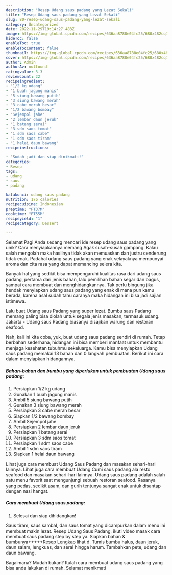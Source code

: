 ```yaml
---
description: "Resep Udang saus padang yang Lezat Sekali"
title: "Resep Udang saus padang yang Lezat Sekali"
slug: 80-resep-udang-saus-padang-yang-lezat-sekali
category: Uncategorized
date: 2022-11-29T19:14:27.483Z
image: https://img-global.cpcdn.com/recipes/636aa8788e04fc25/680x482cq70/udang-saus-padang-foto-resep-utama.jpg
hideToc: false
enableToc: true
enableTocContent: false
thumbnail: https://img-global.cpcdn.com/recipes/636aa8788e04fc25/680x482cq70/udang-saus-padang-foto-resep-utama.jpg
cover: https://img-global.cpcdn.com/recipes/636aa8788e04fc25/680x482cq70/udang-saus-padang-foto-resep-utama.jpg
author: Admin
authorAv: notfound
ratingvalue: 3.3
reviewcount: 22
recipeingredient:
- "1/2 kg udang"
- "1 buah jagung manis"
- "5 siung bawang putih"
- "3 siung bawang merah"
- "3 cabe merah besar"
- "1/2 bawang bombay"
- "Sejempol jahe"
- "2 lembar daun jeruk"
- "1 batang serai"
- "3 sdm saos tomat"
- "1 sdm saos cabe"
- "1 sdm saos tiram"
- "1 helai daun bawang"
recipeinstructions:

- "Sudah jadi dan siap dinikmati!"
categories:
- Resep
tags:
- udang
- saus
- padang

katakunci: udang saus padang 
nutrition: 176 calories
recipecuisine: Indonesian
preptime: "PT37M"
cooktime: "PT55M"
recipeyield: "1"
recipecategory: Dessert

---
```



Selamat Pagi Anda sedang mencari ide resep udang saus padang yang unik? Cara menyiapkannya memang Agak susah-susah gampang. Kalau salah mengolah maka hasilnya tidak akan memuaskan dan justru cenderung tidak enak. Padahal udang saus padang yang enak selayaknya mempunyai aroma dan cita rasa yang dapat memancing selera kita.


Banyak hal yang sedikit bisa mempengaruhi kualitas rasa dari udang saus padang, pertama dari jenis bahan, lalu pemilihan bahan segar dan bagus, sampai cara membuat dan menghidangkannya. Tak perlu bingung jika hendak menyiapkan udang saus padang yang enak di mana pun kamu berada, karena asal sudah tahu caranya maka hidangan ini bisa jadi sajian istimewa.

Lalu buat Udang saus Padang yang super lezat. Bumbu saus Padang memang paling bisa diolah untuk segala jenis masakan, termasuk udang. Jakarta - Udang saus Padang biasanya disajikan warung dan restoran seafood.


Nah, kali ini kita coba, yuk, buat udang saus padang sendiri di rumah. Tetap berbahan sederhana, hidangan ini bisa memberi manfaat untuk membantu menjaga kesehatan tubuhmu sekeluarga. Kamu bisa menyiapkan Udang saus padang memakai 13 bahan dan 0 langkah pembuatan. Berikut ini cara dalam menyiapkan hidangannya.

<!--inarticleads1-->

##### Bahan-bahan dan bumbu yang diperlukan untuk pembuatan Udang saus padang:

1. Persiapkan 1/2 kg udang
1. Gunakan 1 buah jagung manis
1. Ambil 5 siung bawang putih
1. Gunakan 3 siung bawang merah
1. Persiapkan 3 cabe merah besar
1. Siapkan 1/2 bawang bombay
1. Ambil Sejempol jahe
1. Persiapkan 2 lembar daun jeruk
1. Persiapkan 1 batang serai
1. Persiapkan 3 sdm saos tomat
1. Persiapkan 1 sdm saos cabe
1. Ambil 1 sdm saos tiram
1. Siapkan 1 helai daun bawang


Lihat juga cara membuat Udang Saus Padang dan masakan sehari-hari lainnya. Lihat juga cara membuat Udang Cumi saus padang ala resto seafood dan masakan sehari-hari lainnya. Udang saus padang adalah salah satu menu favorit saat mengunjungi sebuah restoran seafood. Rasanya yang pedas, sedikit asam, dan gurih tentunya sangat enak untuk disantap dengan nasi hangat. 

<!--inarticleads2-->

##### Cara membuat Udang saus padang:


1. Selesai dan siap dihidangkan!

Saus tiram, saus sambal, dan saus tomat yang dicampurkan dalam menu ini membuat makin lezat. Resep Udang Saus Padang, ikuti video masak cara membuat saus padang step by step ya. Siapkan bahan &amp; bumbunya+++++Resep Lengkap lihat d. Tumis bumbu halus, daun jeruk, daun salam, lengkuas, dan serai hingga harum. Tambahkan pete, udang dan daun bawang. 

Bagaimana? Mudah bukan? Itulah cara membuat udang saus padang yang bisa anda lakukan di rumah. Selamat menikmati
